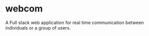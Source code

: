 # webcom
A Full stack web application for real time communication between individuals or a group of users.
